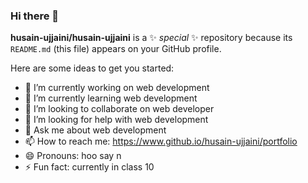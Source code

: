 ### Hi there 👋

**husain-ujjaini/husain-ujjaini** is a ✨ _special_ ✨ repository because its `README.md` (this file) appears on your GitHub profile.

Here are some ideas to get you started:

- 🔭 I’m currently working on web development
- 🌱 I’m currently learning web development
- 👯 I’m looking to collaborate on web developer
- 🤔 I’m looking for help with web development
- 💬 Ask me about web development
- 📫 How to reach me: https://www.github.io/husain-ujjaini/portfolio
- 😄 Pronouns: hoo say n
- ⚡ Fun fact: currently in class 10
